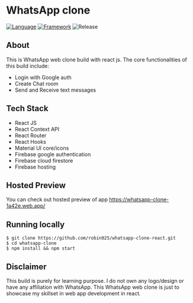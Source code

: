 # WhatsApp clone

[![Language](https://img.shields.io/badge/Language-Javascript-blue.svg?style=flat)](https://www.javascript.com/)
[![Framework](https://img.shields.io/badge/Framework-Reactjs-brightgreen.svg?style=flat)](https://reactjs.org/)
![Release](https://img.shields.io/badge/release-v1.0-orange.svg?style=flat)

## About

This is WhatsApp web clone build with react js. The core functionalities of this build include:

- Login with Google auth
- Create Chat room
- Send and Receive text messages

## Tech Stack

- React JS
- React Context API
- React Router
- React Hooks
- Material UI core/icons
- Firebase google authentication
- Firebase cloud firestore
- Firebase hosting

## Hosted Preview

You can check out hosted preview of app https://whatsapp-clone-1a42e.web.app/


## Running locally

`$ git clone https://github.com/robin025/whatsapp-clone-react.git` <br/>
`$ cd whatsapp-clone` <br/>
`$ npm install && npm start` <br/>

## Disclaimer

This build is purely for learning purpose. I do not own any logo/design or have any affiliation with WhatsApp. This WhatsApp web clone is just to showcase my skillset in web app development in react.
